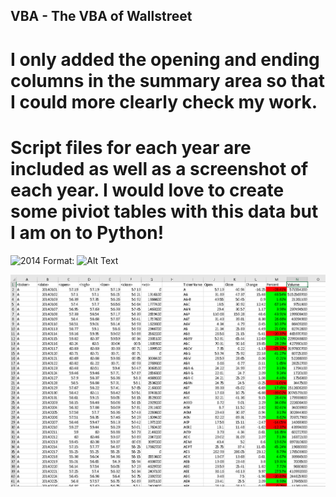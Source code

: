 ## VBA  - The VBA of Wallstreet

# I only added the opening and ending columns in the summary area so that I could more clearly check my work. 
# Script files for each year are included as well as a screenshot of each year. I would love to create some piviot tables with this data but I am on to Python! 

![2014](vBA-Challenge/2014.png)
Format: ![Alt Text](url)

![](2014.png?raw=true)

